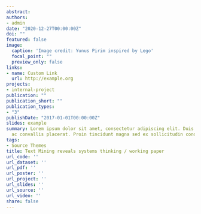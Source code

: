 ```yaml
---
abstract: 
authors:
- admin
date: "2020-12-27T00:00:00Z"
doi: ""
featured: false
image:
  caption: 'Image credit: Yunus Pirim inspired by Lego'
  focal_point: ""
  preview_only: false
links:
- name: Custom Link
  url: http://example.org
projects:
- internal-project
publication: ""
publication_short: ""
publication_types:
- "3"
publishDate: "2017-01-01T00:00:00Z"
slides: example
summary: Lorem ipsum dolor sit amet, consectetur adipiscing elit. Duis posuere tellus
  ac convallis placerat. Proin tincidunt magna sed ex sollicitudin condimentum.
tags:
- Source Themes
title: Text Mining reveals systems thinking / working paper
url_code: ''
url_dataset: ''
url_pdf: ''
url_poster: ''
url_project: ''
url_slides: ''
url_source: ''
url_video: ''
share: false
---
```


<!--{{% alert note %}}
Click the *Slides* button above to demo Academic's Markdown slides feature.
{{% /alert %}}

Supplementary notes can be added here, including [code and math](https://sourcethemes.com/academic/docs/writing-markdown-latex/).-->
